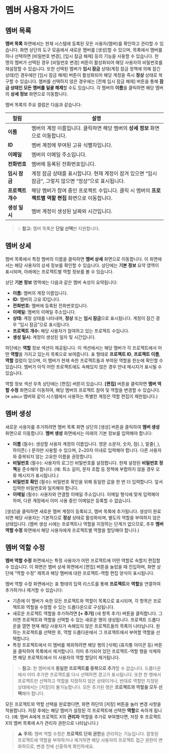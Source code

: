 # 멤버 사용자 가이드
## 멤버 목록
**멤버 목록** 화면에서는 현재 시스템에 등록된 모든 사용자(멤버)를 확인하고 관리할 수 있습니다. 화면 상단의 도구 모음에서 새로운 멤버를 [생성]할 수 있으며, 목록에서 멤버를 하나 선택하면 [비밀번호 변경], [임시 잠금 해제] 등의 기능을 사용할 수 있습니다. 한 명의 멤버가 선택된 경우 [비밀번호 변경] 버튼이 활성화되어 해당 사용자의 비밀번호를 재설정할 수 있습니다. 또한 선택된 멤버가 **임시 잠금** 상태(계정 잠금 정책에 의해 잠긴 상태)인 경우에만 [임시 잠금 해제] 버튼이 활성화되어 해당 계정을 즉시 **정상** 상태로 복구할 수 있습니다. 멤버를 선택하지 않은 경우에는 [전체 임시 잠금 해제] 버튼을 통해 **잠금 상태인 모든 멤버를 일괄 해제**할 수도 있습니다. 각 멤버의 **이름**을 클릭하면 해당 멤버의 **상세 정보** 화면으로 이동합니다.

멤버 목록의 주요 컬럼은 다음과 같습니다:

| 컬럼             | 설명                                                            |
| ---------------- | --------------------------------------------------------------- |
| **이름**         | 멤버의 계정 이름입니다. 클릭하면 해당 멤버의 **상세 정보** 화면으로 이동합니다. |
| **ID**           | 멤버 계정에 부여된 고유 식별자입니다.                             |
| **이메일**       | 멤버의 이메일 주소입니다.                                         |
| **전화번호**     | 멤버에 등록된 전화번호입니다.                                     |
| **임시 잠금**    | 계정 잠금 상태를 표시합니다. 현재 계정이 잠겨 있으면 “임시 잠금”, 그렇지 않으면 “정상”으로 표시됩니다. |
| **프로젝트 개수** | 해당 멤버가 참여 중인 프로젝트 수입니다. 클릭 시 멤버의 **프로젝트별 역할 편집** 화면으로 이동합니다. |
| **생성 일시**    | 멤버 계정이 생성된 날짜와 시간입니다.                             |

> 💡 **참고:** 멤버 목록은 **단일 선택**만 지원합니다.

## 멤버 상세
멤버 목록에서 특정 멤버의 이름을 클릭하면 **멤버 상세** 화면으로 이동합니다. 이 화면에서는 해당 사용자의 상세 정보를 확인할 수 있습니다. 상단에는 **기본 정보** 요약 영역이 표시되며, 아래에는 프로젝트별 역할 정보를 볼 수 있습니다.

상단 **기본 정보** 영역에는 다음과 같은 멤버 속성이 요약됩니다:

- **이름:** 멤버의 계정 이름입니다.
- **ID:** 멤버의 고유 ID입니다.
- **전화번호:** 멤버에 등록된 전화번호입니다.
- **이메일:** 멤버의 이메일 주소입니다.
- **상태:** 계정 상태를 나타내며, **정상** 또는 **임시 잠금**으로 표시됩니다. 계정이 잠긴 경우 “임시 잠금”으로 표시됩니다.
- **프로젝트 개수:** 해당 사용자가 참여하고 있는 프로젝트 수입니다.
- **생성 일시:** 계정이 생성된 일자 및 시간입니다.

하단에는 **역할** 정보 섹션이 제공됩니다. 이 섹션에서는 해당 멤버가 각 프로젝트에서 어떤 **역할**을 가지고 있는지 목록으로 보여줍니다. 표 형태로 **프로젝트 ID**, **프로젝트 이름**, **역할** 컬럼이 있으며, 이 멤버가 현재 속한 프로젝트들과 부여된 역할을 한눈에 확인할 수 있습니다. 멤버가 아직 어떤 프로젝트에도 속해있지 않은 경우 안내 메시지가 표시될 수 있습니다.

역할 정보 섹션 우측 상단에는 [편집] 버튼이 있습니다. **[편집]** 버튼을 클릭하면 **멤버 역할 수정** 화면으로 이동하여, 해당 멤버의 프로젝트 참여 및 역할을 변경할 수 있습니다. (※ `admin` 멤버와 같이 시스템에서 사용하는 특별한 계정은 역할 편집이 제한됩니다.)

## 멤버 생성
새로운 사용자를 추가하려면 멤버 목록 화면 상단의 [생성] 버튼을 클릭하여 **멤버 생성** 화면으로 이동합니다. **멤버 생성** 화면에서는 아래의 기본 정보를 입력해야 합니다:

- **이름** (필수): 생성할 사용자 계정의 이름입니다. 영문 소문자, 숫자, 점(`.`), 밑줄(`_`), 하이픈(`-`) 문자만 사용할 수 있으며, 2~20자 이내로 입력해야 합니다. 다른 사용자와 중복되지 않는 고유한 이름을 권장합니다.
- **비밀번호** (필수): 사용자의 로그인 비밀번호를 설정합니다. 현재 설정된 **비밀번호 정책**을 준수해야 합니다. (예: 최소 길이, 문자 조합 등 정책에 부합하지 않을 경우 오류 메시지가 표시됩니다.)
- **비밀번호 확인** (필수): 비밀번호 확인을 위해 동일한 값을 한 번 더 입력합니다. 앞서 입력한 비밀번호와 일치해야 합니다.
- **이메일** (필수): 사용자와 연결할 이메일 주소입니다. 이메일 형식에 맞게 입력해야 하며, 다른 계정에서 이미 사용 중인 이메일은 등록할 수 없습니다.

[//]: # (## 입력 필드 유효성)

[//]: # (| 필드 | 허용 값 | 검증 규칙 | 비고 |)

[//]: # (|---|---|---|---|)

[//]: # (| 아이디 | 4~20자, 소문자/숫자/`.`/`_`/`-` | 대문자 불가, 공백 불가 | 필수 |)

[//]: # (| 이름 | 최대 50자 | 특수문자 제한 | 필수 |)

[//]: # (| 이메일 | RFC 형식 | `@` 포함 | 필수 |)

[//]: # (| 연락처 | 숫자/하이픈 | 길이·형식 검사 | 선택 |)

[생성]을 클릭하면 새로운 멤버 계정이 등록되고, 멤버 목록에 추가됩니다. 생성이 완료되면 해당 사용자는 기본적으로 **정상** 상태로 활성화되며, 별도의 역할을 부여하지 않은 상태입니다. (멤버 생성 시에는 프로젝트나 역할을 지정하는 단계가 없으므로, 추후 **멤버 역할 수정** 화면에서 해당 사용자에게 프로젝트별 역할을 할당해야 합니다.)

## 멤버 역할 수정
**멤버 역할 수정** 화면에서는 특정 사용자가 어떤 프로젝트에 어떤 역할로 속할지 편집할 수 있습니다. 이 화면은 멤버 상세 화면에서 [편집] 버튼을 눌렀을 때 진입하며, 화면 상단에 “역할 수정” 제목과 해당 멤버에 대한 프로젝트-역할 편집 양식이 표시됩니다.

멤버 역할 수정 화면에서는 표 형태의 입력 리스트를 통해 **프로젝트**와 **역할**을 연결하여 추가하거나 제거할 수 있습니다:

- 기존에 이 멤버가 속한 모든 프로젝트와 역할이 목록으로 표시되며, 각 항목은 프로젝트와 역할을 수정할 수 있는 드롭다운으로 구성됩니다.
- 새로운 프로젝트 역할을 추가하려면 **[+ 추가]** (새 항목 추가) 버튼을 클릭합니다. 그러면 프로젝트와 역할을 선택할 수 있는 새로운 행이 생성됩니다. 프로젝트 드롭다운을 열면 현재 해당 사용자가 속해있지 않은 프로젝트들의 목록이 나타납니다. 원하는 프로젝트를 선택한 후, 역할 드롭다운에서 그 프로젝트에서 부여할 역할을 선택합니다.
- 특정 프로젝트에서 이 멤버를 제외하려면 해당 행의 [삭제] (휴지통 아이콘 등) 버튼을 클릭하여 목록에서 제거합니다. 이미 추가되어 있던 프로젝트-역할 행을 삭제하면 해당 프로젝트에서 이 사용자의 역할 할당이 제거됩니다.

> 💡 **참고:** 한 멤버에게 **동일한 프로젝트를 중복으로 추가**할 수 없습니다. 드롭다운에서 이미 추가한 프로젝트를 다시 선택하면 경고가 표시됩니다. 또한 한 행에서 프로젝트만 선택하고 역할을 지정하지 않은 상태이거나, 반대로 역할만 지정된 상태에서는 [저장]이 불가능합니다. 모든 추가된 행은 **프로젝트와 역할을 모두 선택**해야 합니다.

모든 프로젝트와 역할 선택을 완료했다면, 화면 하단의 [저장] 버튼을 눌러 변경 사항을 적용합니다. 저장 후에는 해당 멤버가 설정된 각 프로젝트에 선택한 **역할**로 속하게 됩니다. (예: 멤버 A에게 프로젝트 X의 **관리자** 역할을 추가로 부여했다면, 저장 후 프로젝트 X의 멤버 목록에 A가 관리자 권한으로 나타납니다.)

> ⚠️ **주의:** 멤버 역할 수정은 **프로젝트 단위 권한**을 관리하는 기능입니다. 잘못된 프로젝트에 역할을 부여하거나 제거하면 해당 사용자의 프로젝트 접근 권한이 변화하므로, 변경 전에 신중하게 확인하세요.
